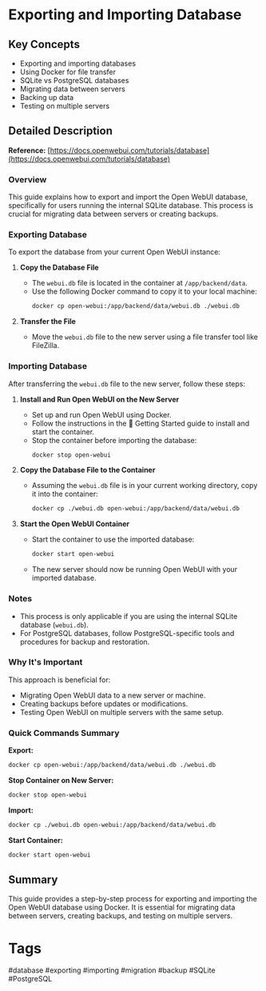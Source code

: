 # Exporting and Importing Database

## Key Concepts
- Exporting and importing databases
- Using Docker for file transfer
- SQLite vs PostgreSQL databases
- Migrating data between servers
- Backing up data
- Testing on multiple servers

## Detailed Description

**Reference:** [https://docs.openwebui.com/tutorials/database](https://docs.openwebui.com/tutorials/database)

### Overview
This guide explains how to export and import the Open WebUI database, specifically for users running the internal SQLite database. This process is crucial for migrating data between servers or creating backups.

### Exporting Database

To export the database from your current Open WebUI instance:

1. **Copy the Database File**
   - The `webui.db` file is located in the container at `/app/backend/data`.
   - Use the following Docker command to copy it to your local machine:
     ```bash
     docker cp open-webui:/app/backend/data/webui.db ./webui.db
     ```

2. **Transfer the File**
   - Move the `webui.db` file to the new server using a file transfer tool like FileZilla.

### Importing Database

After transferring the `webui.db` file to the new server, follow these steps:

1. **Install and Run Open WebUI on the New Server**
   - Set up and run Open WebUI using Docker.
   - Follow the instructions in the 🚀 Getting Started guide to install and start the container.
   - Stop the container before importing the database:
     ```bash
     docker stop open-webui
     ```

2. **Copy the Database File to the Container**
   - Assuming the `webui.db` file is in your current working directory, copy it into the container:
     ```bash
     docker cp ./webui.db open-webui:/app/backend/data/webui.db
     ```

3. **Start the Open WebUI Container**
   - Start the container to use the imported database:
     ```bash
     docker start open-webui
     ```
   - The new server should now be running Open WebUI with your imported database.

### Notes

- This process is only applicable if you are using the internal SQLite database (`webui.db`).
- For PostgreSQL databases, follow PostgreSQL-specific tools and procedures for backup and restoration.

### Why It's Important
This approach is beneficial for:
- Migrating Open WebUI data to a new server or machine.
- Creating backups before updates or modifications.
- Testing Open WebUI on multiple servers with the same setup.

### Quick Commands Summary

**Export:**
```bash
docker cp open-webui:/app/backend/data/webui.db ./webui.db
```

**Stop Container on New Server:**
```bash
docker stop open-webui
```

**Import:**
```bash
docker cp ./webui.db open-webui:/app/backend/data/webui.db
```

**Start Container:**
```bash
docker start open-webui
```

## Summary

This guide provides a step-by-step process for exporting and importing the Open WebUI database using Docker. It is essential for migrating data between servers, creating backups, and testing on multiple servers.

# Tags
#database #exporting #importing #migration #backup #SQLite #PostgreSQL